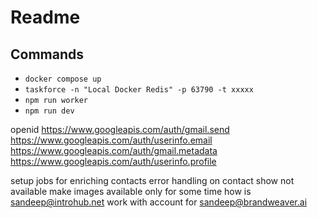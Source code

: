 # Readme

## Commands
- `docker compose up`
- `taskforce -n "Local Docker Redis" -p 63790 -t xxxxx`
- `npm run worker`
- `npm run dev`

openid
https://www.googleapis.com/auth/gmail.send 
https://www.googleapis.com/auth/userinfo.email 
https://www.googleapis.com/auth/gmail.metadata 
https://www.googleapis.com/auth/userinfo.profile

setup jobs for enriching contacts
error handling on contact show not available
make images available only for some time
how is sandeep@introhub.net work with account for sandeep@brandweaver.ai
